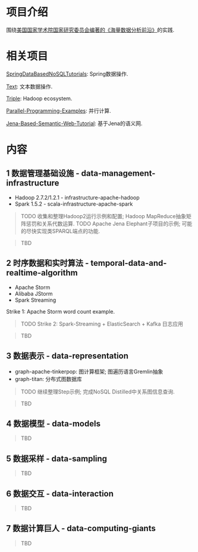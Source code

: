 # 项目介绍

围绕[美国国家学术院国家研究委员会编著的《海量数据分析前沿》](https://www.amazon.cn/gp/product/B00X52U9P6/ref=oh_aui_detailpage_o09_s00?ie=UTF8&psc=1)的实践.


# 相关项目

[SpringDataBasedNoSQLTutorials](https://github.com/zhoujiagen/SpringDataBasedNoSQLTutorials): Spring数据操作.


[Text](https://github.com/zhoujiagen/Text): 文本数据操作.


[Triple](https://github.com/zhoujiagen/Triple): Hadoop ecosystem.


[Parallel-Programming-Examples](https://github.com/zhoujiagen/Parallel-Programming-Examples): 并行计算.


[Jena-Based-Semantic-Web-Tutorial](https://github.com/zhoujiagen/Jena-Based-Semantic-Web-Tutorial): 基于Jena的语义网.


# 内容


## 1 数据管理基础设施 - data-management-infrastructure

+ Hadoop 2.7.2/1.2.1 - infrastructure-apache-hadoop
+ Spark 1.5.2 - scala-infrastructure-apache-spark

> TODO 收集和整理Hadoop2运行示例和配置; Hadoop MapReduce抽象矩阵惩罚和关系代数运算.
> TODO Apache Jena Elephant子项目的示例; 可能的尽快实现类SPARQL端点的功能.


> TBD

## 2 时序数据和实时算法 - temporal-data-and-realtime-algorithm

+ Apache Storm
+ Alibaba JStorm
+ Spark Streaming

Strike 1: Apache Storm word count example.

> TODO Strike 2: Spark-Streaming + ElasticSearch + Kafka 日志应用

> TBD

## 3 数据表示 - data-representation

+ graph-apache-tinkerpop: 图计算框架; 图遍历语言Gremlin抽象
+ graph-titan: 分布式图数据库


> TODO 继续整理Step示例; 完成NoSQL Distilled中关系图信息查询.

> TBD

## 4 数据模型 - data-models

> TBD

## 5 数据采样 - data-sampling

> TBD

## 6 数据交互 - data-interaction

> TBD

## 7 数据计算巨人 - data-computing-giants

> TBD
